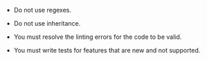 - Do not use regexes.
- Do not use inheritance.

- You must resolve the linting errors for the code to be valid.
- You must write tests for features that are new and not supported.